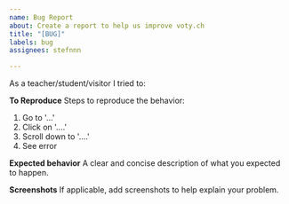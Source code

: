 ```yaml
---
name: Bug Report
about: Create a report to help us improve voty.ch
title: "[BUG]"
labels: bug
assignees: stefnnn

---
```


As a teacher/student/visitor I tried to:

**To Reproduce**
Steps to reproduce the behavior:
1. Go to '...'
2. Click on '....'
3. Scroll down to '....'
4. See error

**Expected behavior**
A clear and concise description of what you expected to happen.

**Screenshots**
If applicable, add screenshots to help explain your problem.
